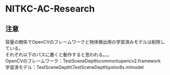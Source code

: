 # NITKC-AC-Research
## 注意
容量の関係でOpenCVのフレームワークと物体検出用の学習済みモデルは削除している。  
それぞれ以下のパスに置くと動作すると思われる。。。  
  OpenCVのフレームワーク：TestSceneDepth\common\opencv2.framework  
  学習済モデル：TestSceneDepth\TestSceneDepth\yolov8s.mlmodel  

